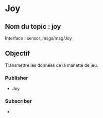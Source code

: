 ﻿# Joy

## Nom du topic : **joy**
Interface : sensor_msgs/msg/Joy

## Objectif
Transmettre les données de la manette de jeu.

### Publisher
- Joy

### Subscriber
- [](Game-Controller-Listener-Node.md)
